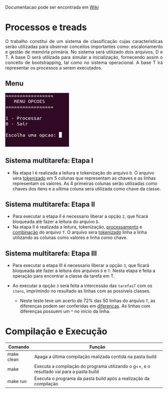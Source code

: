 Documentacao pode ser encontrada em [Wiki](https://github.com/danieldiv/processos-e-threads/wiki)

# Processos e treads

<p align="justify">
	O trabalho constitui de um sistema de classificação cujas características serão utilizadas para observar conceitos importantes como: escalonamento e gestão de memória primária. No sistema será utilizado dois arquivos, D e T. A base D será utilizada para simular a inicialização, fornecendo assim o conceito de bootstrapping, tal como no sistema operacional. A base T irá representar os processos a serem executados.
</p>

## Menu

![Scrennshot](src/resource/imgs/menuPrincipal.png)

## Sistema multitarefa: Etapa I

- Na etapa I é realizada a leitura e tokenização do arquivo `D`. O arquivo sera [tokenizado](https://github.com/danieldiv/processos-e-threads/blob/main/src/include/template/util.hpp#L53) em 5 colunas que representam as chaves e as linhas representam os valores. As 4 primeiras colunas serão utilizadas como chaves dos itens e a ultima coluna sera utilizada como chave da classe.

## Sistema multitarefa: Etapa II

- Para executar a etapa II é necessario liberar a opção `2`, que ficará bloqueada até fazer a leitura do arquivo `D`.
- Na etapa II é realizada a leitura, tokenização, [processamento](https://github.com/danieldiv/processos-e-threads/blob/main/src/kernel.cpp#L16) e [combinação](https://github.com/danieldiv/processos-e-threads/blob/main/src/kernel.cpp#L49) do arquivo `T`. O arquivo sera [tokenizado](https://github.com/danieldiv/processos-e-threads/blob/main/src/include/template/util.hpp#L100) linha a linha utilizando as colunas como valores e linha como chave.

## Sistema multitarefa: Etapa III

- Para executar a etapa III é necessario liberar a opção `3`, que ficará bloqueada até fazer a leitura dos arquivos `D` e `T`. Nesta etapa é feita a operação para encontrar a classe da tarefa em T.

- Ao executar a opção `3` será feita a intercessão das `tarefasT` com os `itens`, imprimindo no resultado as linhas com as possiveis classes.
  - Neste teste teve um acerto de 72% das 50 linhas do arquivo `T`, as diferenças podem ser conferidas em [diferencas](https://github.com/danieldiv/processos-e-threads/blob/main/src/resource/diferencas). As linhas com diferenças possuem um `*` no inicio da linha.

# Compilação e Execução

| Comando    | Função                                                                                  |
| ---------- | --------------------------------------------------------------------------------------- |
| make clean | Apaga a última compilação realizada contida na pasta build                              |
| make       | Executa a compilação do programa utilizando o g++, e o resultado vai para a pasta build |
| make run   | Executa o programa da pasta build após a realização da compilação                       |
